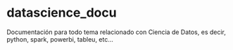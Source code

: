 # datascience_docu
Documentación para todo tema relacionado con Ciencia de Datos, es decir, python, spark, powerbi, tableu, etc...
